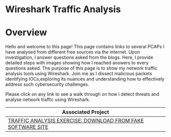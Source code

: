 # Wireshark Traffic Analysis

# Overview

Hello and welcome to this page! This page contains links to several PCAPs I have analysed from different free sources via the internet. Upon investigation, I answer questions asked from the blogs. Here, I provide detailed steps with images showing how I reached answers to every questions asked. The purpose of this page is to show my network traffic analysis tools using Wireshark. Join me as I dissect malicious packets identifying IOCs,exploring its nuances and understanding how to effectively address such cybersecurity challenges.

Please click on any link to see a walk through on how i detect threats and analyse network traffic using Wireshark.


| Associated Project         |
|----------------------------|
<a href="https://github.com/CyberBibs/TRAFFIC-ANALYSIS-EXERCISE-DOWNLOAD-FROM-FAKE-SOFTWARE-SITE/blob/main/README.md">TRAFFIC ANALYSIS EXERCISE: DOWNLOAD FROM FAKE SOFTWARE SITE</a>|
<a href=""> </a>

